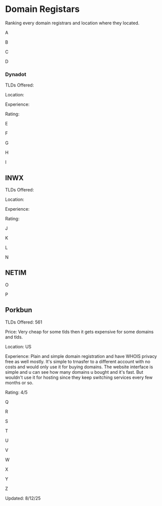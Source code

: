 # Domain Registars

Ranking every domain registrars and location where they located.

A

B

C

D

### Dynadot

TLDs Offered:

Location:

Experience:

Rating:

E

F

G

H

I

## INWX

TLDs Offered:

Location:

Experience:

Rating:

J

K

L

N

## NETIM

O

P

## Porkbun

TLDs Offered: 561

Price: Very cheap for some tlds then it gets expensive for some domains and tlds.

Location: US

Experience: Plain and simple domain registration and have WHOIS privacy free as well mostly. It's simple to trnasfer to a different account with no costs and would only use it for buying domains. The website interface is simple and u can see how many domains u bought and it's fast. But wouldn't use it for hosting since they keep switching services every few months or so.

Rating: 4/5

Q

R

S

T

U

V

W

X

Y

Z






Updated: 8/12/25
